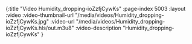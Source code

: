 {:title "Video Humidity_dropping-ioZzfjCywKs" :page-index 5003 :layout :video :video-thumbnail-url "/media/videos/Humidity_dropping-ioZzfjCywKs.jpg" :video-url "/media/videos/Humidity_dropping-ioZzfjCywKs.hls/out.m3u8" :video-description "Humidity_dropping-ioZzfjCywKs" }